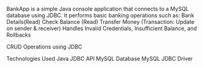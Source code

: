BankApp is a simple Java console application that connects to a MySQL database using JDBC. It performs basic banking operations such as:
Bank Details(Read)
Check Balance (Read)
Transfer Money (Transaction: Update on sender & receiver)
Handles Invalid Credentials, Insufficient Balance, and Rollbacks

CRUD Operations using JDBC

Technologies Used
Java
JDBC API
MySQL Database
MySQL JDBC Driver

